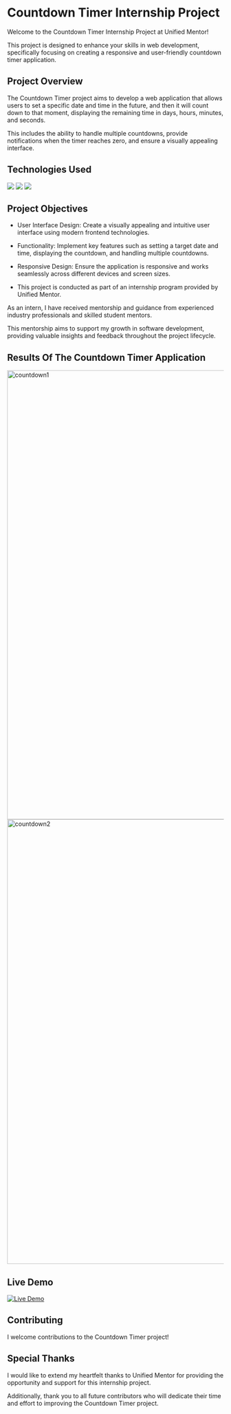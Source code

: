 # Countdown Timer Internship Project

Welcome to the Countdown Timer Internship Project at Unified Mentor!

This project is designed to enhance your skills in web development, specifically focusing on creating a responsive and user-friendly countdown timer application.

## Project Overview

The Countdown Timer project aims to develop a web application that allows users to set a specific date and time in the future, and then it will count down to that moment, displaying the remaining time in days, hours, minutes, and seconds.

This includes the ability to handle multiple countdowns, provide notifications when the timer reaches zero, and ensure a visually appealing interface.

## Technologies Used

<img src="https://img.shields.io/badge/javascript%20-%23323330.svg?&style=for-the-badge&logo=javascript&logoColor=%23F7DF1E"/>

<img src="https://img.shields.io/badge/html5%20-%23E34F26.svg?&style=for-the-badge&logo=html5&logoColor=white"/> 

<img src="https://img.shields.io/badge/css3%20-%231572B6.svg?&style=for-the-badge&logo=css3&logoColor=white"/>

## Project Objectives

- User Interface Design: Create a visually appealing and intuitive user interface using modern frontend technologies.

- Functionality: Implement key features such as setting a target date and time, displaying the countdown, and handling multiple countdowns.

- Responsive Design: Ensure the application is responsive and works seamlessly across different devices and screen sizes.

- This project is conducted as part of an internship program provided by Unified Mentor.

As an intern, I have received mentorship and guidance from experienced industry professionals and skilled student mentors. 

This mentorship aims to support my growth in software development, providing valuable insights and feedback throughout the project lifecycle.

## Results Of The Countdown Timer Application 

<img width="1043" alt="countdown1" src="https://github.com/HotShot003/HotShot003/assets/121120034/e473d27d-83b8-4c0b-b311-64ed19d39252">

<img width="1033" alt="countdown2" src="https://github.com/HotShot003/Vanilla-JavaScript-Projects/assets/121120034/d4cb4f42-e14f-4b98-9f5a-5d44f1fae1bc">


## Live Demo 

[![Live Demo](https://img.shields.io/badge/LiveDemo%20-%23276DC3.svg?&style=for-the-badge&logo=&logoColor=white)](https://count-down-timer-rouge.vercel.app/)

## Contributing

I welcome contributions to the Countdown Timer project!

## Special Thanks

I would like to extend my heartfelt thanks to Unified Mentor for providing the opportunity and support for this internship project.

Additionally, thank you to all future contributors who will dedicate their time and effort to improving the Countdown Timer project.
